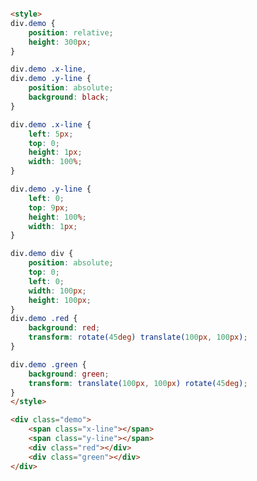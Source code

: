 <style>
.markdown-section iframe[data-id="0"],
.markdown-section iframe[data-id="1"],
.markdown-section iframe[data-id="2"] {
    height: 400px;
}
</style>

[](../_iframe/前端实验室/transform-多值-0.html ':include data-id=0')

<!-- run -->
```html

<style>
div.demo {
	position: relative;
	height: 300px;
}

div.demo .x-line,
div.demo .y-line {
	position: absolute;
	background: black;
}

div.demo .x-line {
	left: 5px;
	top: 0;
	height: 1px;
	width: 100%;
}

div.demo .y-line {
	left: 0;
	top: 9px;
	height: 100%;
	width: 1px;
}

div.demo div {
	position: absolute;
	top: 0;
	left: 0;
	width: 100px;
	height: 100px;
}
div.demo .red {
	background: red;
	transform: rotate(45deg) translate(100px, 100px);
}

div.demo .green {
	background: green;
	transform: translate(100px, 100px) rotate(45deg);
}
</style>

<div class="demo">
	<span class="x-line"></span>
	<span class="y-line"></span>
	<div class="red"></div>
	<div class="green"></div>
</div>
```